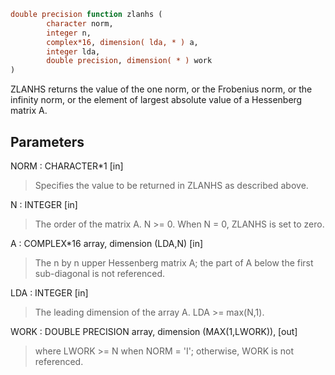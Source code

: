 ```fortran
double precision function zlanhs (
        character norm,
        integer n,
        complex*16, dimension( lda, * ) a,
        integer lda,
        double precision, dimension( * ) work
)
```

ZLANHS  returns the value of the one norm,  or the Frobenius norm, or
the  infinity norm,  or the  element of  largest absolute value  of a
Hessenberg matrix A.

## Parameters
NORM : CHARACTER\*1 [in]
> Specifies the value to be returned in ZLANHS as described
> above.

N : INTEGER [in]
> The order of the matrix A.  N >= 0.  When N = 0, ZLANHS is
> set to zero.

A : COMPLEX\*16 array, dimension (LDA,N) [in]
> The n by n upper Hessenberg matrix A; the part of A below the
> first sub-diagonal is not referenced.

LDA : INTEGER [in]
> The leading dimension of the array A.  LDA >= max(N,1).

WORK : DOUBLE PRECISION array, dimension (MAX(1,LWORK)), [out]
> where LWORK >= N when NORM = 'I'; otherwise, WORK is not
> referenced.
